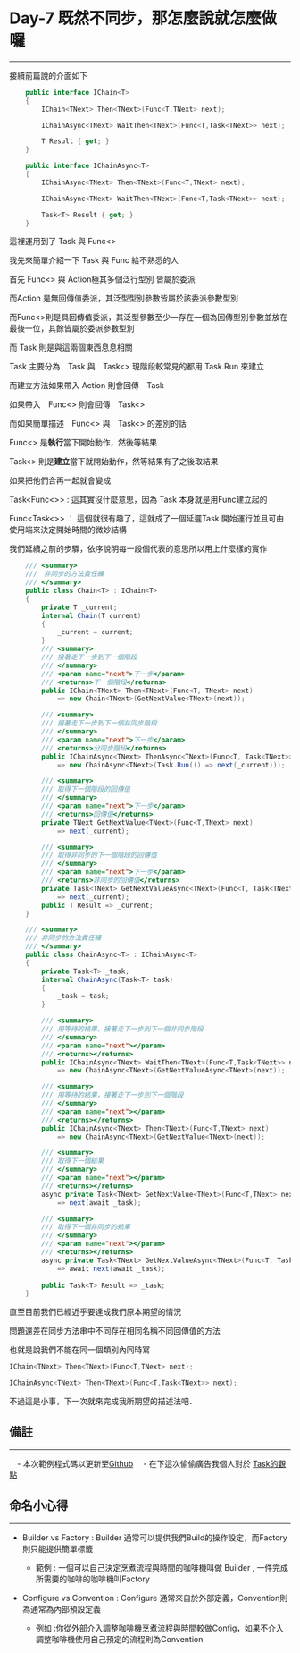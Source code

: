 # Day-7 既然不同步，那怎麼說就怎麼做囉

---

接續前篇說的介面如下

```csharp
    public interface IChain<T>
    {
        IChain<TNext> Then<TNext>(Func<T,TNext> next);

        IChainAsync<TNext> WaitThen<TNext>(Func<T,Task<TNext>> next);

        T Result { get; }
    }

    public interface IChainAsync<T>
    {
        IChainAsync<TNext> Then<TNext>(Func<T,TNext> next);

        IChainAsync<TNext> WaitThen<TNext>(Func<T,Task<TNext>> next);

        Task<T> Result { get; }
    }
```

這裡運用到了 Task 與 Func<>

我先來簡單介紹一下 Task 與 Func 給不熟悉的人

首先 Func<> 與 Action極其多個泛行型別 皆屬於委派

而Action 是無回傳值委派，其泛型型別參數皆屬於該委派參數型別

而Func<>則是具回傳值委派，其泛型參數至少一存在一個為回傳型別參數並放在最後一位，其餘皆屬於委派參數型別

而 Task 則是與這兩個東西息息相關

Task 主要分為　Task 與　Task<> 現階段較常見的都用 Task.Run 來建立

而建立方法如果帶入 Action 則會回傳　Task

如果帶入　Func<> 則會回傳　Task<>

而如果簡單描述　Func<> 與　Task<> 的差別的話

Func<> 是**執行**當下開始動作，然後等結果

Task<> 則是**建立**當下就開始動作，然等結果有了之後取結果

如果把他們合再一起就會變成

Task<Func<>> : 這其實沒什麼意思，因為 Task 本身就是用Func建立起的

Func<Task<>> ： 這個就很有趣了，這就成了一個延遲Task 開始運行並且可由使用端來決定開始時間的微妙結構

我們延續之前的步驟，依序說明每一段個代表的意思所以用上什麼樣的實作

```csharp
    /// <summary>
    ///　非同步的方法責任練
    /// </summary>
    public class Chain<T> : IChain<T>
    {
        private T _current;
        internal Chain(T current)
        {
            _current = current;
        }
        /// <summary>
        /// 接著走下一步到下一個階段
        /// </summary>
        /// <param name="next">下一步</param>
        /// <returns>下一個階段</returns>
        public IChain<TNext> Then<TNext>(Func<T, TNext> next)
            => new Chain<TNext>(GetNextValue<TNext>(next));

        /// <summary>
        /// 接著走下一步到下一個非同步階段
        /// </summary>
        /// <param name="next">下一步</param>
        /// <returns>分同步階段</returns>
        public IChainAsync<TNext> ThenAsync<TNext>(Func<T, Task<TNext>> next)
            => new ChainAsync<TNext>(Task.Run(() => next(_current)));

        /// <summary>
        /// 取得下一個階段的回傳值
        /// </summary>
        /// <param name="next">下一步</param>
        /// <returns>回傳值</returns>
        private TNext GetNextValue<TNext>(Func<T,TNext> next)
            => next(_current);

        /// <summary>
        /// 取得非同步的下一個階段的回傳值
        /// </summary>
        /// <param name="next">下一步</param>
        /// <returns>非同步的回傳值</returns>
        private Task<TNext> GetNextValueAsync<TNext>(Func<T, Task<TNext>> next)
            => next(_current);
        public T Result => _current;
    }
```

```csharp
    /// <summary>
    /// 非同步的方法責任練
    /// </summary>
    public class ChainAsync<T> : IChainAsync<T>
    {
        private Task<T> _task;
        internal ChainAsync(Task<T> task)
        {
            _task = task;
        }

        /// <summary>
        /// 用等待的結果，接著走下一步到下一個非同步階段
        /// </summary>
        /// <param name="next"></param>
        /// <returns></returns>
        public IChainAsync<TNext> WaitThen<TNext>(Func<T,Task<TNext>> next)
            => new ChainAsync<TNext>(GetNextValueAsync<TNext>(next));

        /// <summary>
        /// 用等待的結果，接著走下一步到下一個階段
        /// </summary>
        /// <param name="next"></param>
        /// <returns></returns>
        public IChainAsync<TNext> Then<TNext>(Func<T,TNext> next)
            => new ChainAsync<TNext>(GetNextValue<TNext>(next));

        /// <summary>
        /// 取得下一個結果
        /// </summary>
        /// <param name="next"></param>
        /// <returns></returns>
        async private Task<TNext> GetNextValue<TNext>(Func<T,TNext> next)
            => next(await _task);

        /// <summary>
        /// 取得下一個非同步的結果
        /// </summary>
        /// <param name="next"></param>
        /// <returns></returns>
        async private Task<TNext> GetNextValueAsync<TNext>(Func<T, Task<TNext>> next)
            => await next(await _task);
            
        public Task<T> Result => _task;
    }
```

直至目前我們已經近乎要達成我們原本期望的情況

問題還差在同步方法串中不同存在相同名稱不同回傳值的方法

也就是說我們不能在同一個類別內同時寫

```csharp
IChain<TNext> Then<TNext>(Func<T,TNext> next);

IChainAsync<TNext> Then<TNext>(Func<T,Task<TNext>> next);
```

不過這是小事，下一次就來完成我所期望的描述法吧．

## 備註
---

　- 本次範例程式碼以更新至[Github](https://github.com/dcvsling/30day-clean-code/tree/Day7)
　- 在下這次偷偷廣告我個人對於 [Task的觀點](https://dcvsling.gitbooks.io/tech-descript/content/CSharp/asyncawait.html)

## 命名小心得
---

  - Builder vs Factory : Builder 通常可以提供我們Build的操作設定，而Factory則只能提供簡單標籤
    - 範例 : 一個可以自己決定烹煮流程與時間的咖啡機叫做 Builder , 一件完成所需要的咖啡的咖啡機叫Factory

  - Configure vs Convention : Configure 通常來自於外部定義，Convention則為通常為內部預設定義
    - 例如 :你從外部介入調整咖啡機烹煮流程與時間較做Config，如果不介入調整咖啡機使用自己預定的流程則為Convention